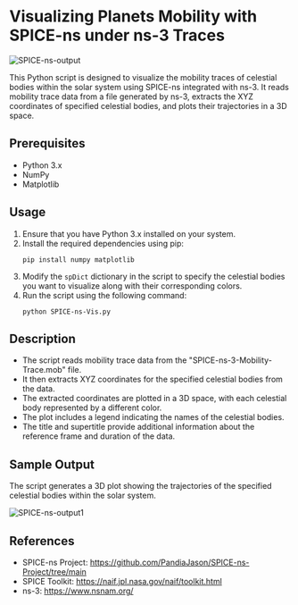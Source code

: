 # Visualizing Planets Mobility with SPICE-ns under ns-3 Traces

![SPICE-ns-output](https://github.com/PandiaJason/SPICE-ns-Project/assets/100123063/a1106f63-51bf-44d0-9e3d-c6fda12e6c5d)

This Python script is designed to visualize the mobility traces of celestial bodies within the solar system using SPICE-ns integrated with ns-3. It reads mobility trace data from a file generated by ns-3, extracts the XYZ coordinates of specified celestial bodies, and plots their trajectories in a 3D space.

## Prerequisites
- Python 3.x
- NumPy
- Matplotlib

## Usage
1. Ensure that you have Python 3.x installed on your system.
2. Install the required dependencies using pip:
    ```
    pip install numpy matplotlib
    ```
3. Modify the `spDict` dictionary in the script to specify the celestial bodies you want to visualize along with their corresponding colors.
4. Run the script using the following command:
    ```
    python SPICE-ns-Vis.py
    ```

## Description
- The script reads mobility trace data from the "SPICE-ns-3-Mobility-Trace.mob" file.
- It then extracts XYZ coordinates for the specified celestial bodies from the data.
- The extracted coordinates are plotted in a 3D space, with each celestial body represented by a different color.
- The plot includes a legend indicating the names of the celestial bodies.
- The title and supertitle provide additional information about the reference frame and duration of the data.

## Sample Output
The script generates a 3D plot showing the trajectories of the specified celestial bodies within the solar system.

![SPICE-ns-output1](https://github.com/PandiaJason/SPICE-ns-Project/assets/100123063/32d4d118-d205-46ae-bdc6-d453ee99217d)


## References
- SPICE-ns Project: https://github.com/PandiaJason/SPICE-ns-Project/tree/main
- SPICE Toolkit: https://naif.jpl.nasa.gov/naif/toolkit.html
- ns-3: https://www.nsnam.org/
